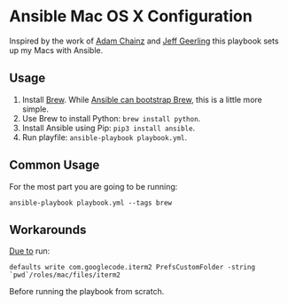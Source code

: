 # Ansible Mac OS X Configuration

Inspired by the work of [Adam Chainz](https://github.com/adamchainz/mac-ansible) and [Jeff Geerling](https://github.com/geerlingguy/mac-dev-playbook) this playbook sets up my Macs with Ansible.

## Usage

1. Install [Brew](https://brew.sh). While [Ansible can bootstrap Brew](https://github.com/geerlingguy/ansible-role-homebrew), this is a little more simple.
2. Use Brew to install Python: `brew install python`.
3. Install Ansible using Pip: `pip3 install ansible`.
4. Run playfile: `ansible-playbook playbook.yml`.

## Common Usage

For the most part you are going to be running:

`ansible-playbook playbook.yml --tags brew`

## Workarounds

[Due to](https://github.com/adamchainz/mac-ansible/issues/2) run:

```
defaults write com.googlecode.iterm2 PrefsCustomFolder -string `pwd`/roles/mac/files/iterm2
```

Before running the playbook from scratch.
